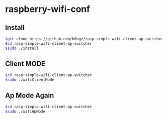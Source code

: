 # raspberry-wifi-conf

## Install

```sh
$git clone https://github.com/h0ngz/rasp-simple-wifi-client-ap-switcher.git
$cd rasp-simple-wifi-client-ap-switcher
$sudo ./install
```


## Client MODE
```sh
$cd rasp-simple-wifi-client-ap-switcher 
$sudo ./wifiClientMode
```


## Ap Mode Again
```sh
$cd rasp-simple-wifi-client-ap-switcher 
$sudo ./wifiApMode
```
